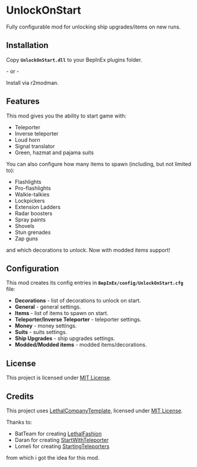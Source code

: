 # UnlockOnStart

Fully configurable mod for unlocking ship upgrades/items on new runs.

## Installation

Copy **`UnlockOnStart.dll`** to your BepInEx plugins folder.

\- or -

Install via r2modman.

## Features

This mod gives you the ability to start game with:

- Teleporter
- Inverse teleporter
- Loud horn
- Signal translator
- Green, hazmat and pajama suits

You can also configure how many items to spawn (including, but not limited to):

- Flashlights
- Pro-flashlights
- Walkie-talkies
- Lockpickers
- Extension Ladders
- Radar boosters
- Spray paints
- Shovels
- Stun grenades
- Zap guns

and which decorations to unlock.
Now with modded items support!

## Configuration

This mod creates its config entries in **`BepInEx/config/UnlockOnStart.cfg`** file:

- **Decorations** - list of decorations to unlock on start.
- **General** - general settings.
- **Items** - list of items to spawn on start.
- **Teleporter/Inverse Teleporter** - teleporter settings.
- **Money** - money settings.
- **Suits** - suits settings.
- **Ship Upgrades** - ship upgrades settings.
- **Modded/Modded items** - modded items/decorations.

## License

This project is licensed under [MIT License](https://github.com/AndreyMrovol/LethalRichPresence/blob/main/LICENSE).

## Credits

This project uses [LethalCompanyTemplate](https://github.com/LethalCompany/LethalCompanyTemplate), licensed under [MIT License](https://github.com/LethalCompany/LethalCompanyTemplate/blob/main/LICENSE).

Thanks to:

- BatTeam for creating [LethalFashion](https://thunderstore.io/c/lethal-company/p/BatTeam/LethalFashion/)
- Daran for creating [StartWithTeleporter](https://thunderstore.io/c/lethal-company/p/Daran/StartWithTeleporter/)
- Lomeli for creating [StartingTeleporters](https://thunderstore.io/c/lethal-company/p/Lomeli/StartingTeleporters/)

from which i got the idea for this mod.

